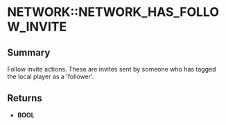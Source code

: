 # NETWORK::NETWORK_HAS_FOLLOW_INVITE

## Summary
Follow invite actions. These are invites sent by someone who has tagged the local player
as a 'follower'.

## Returns
* **BOOL**